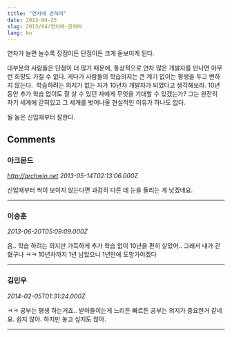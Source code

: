 ```yaml
---
title: "연차에 관하여"
date: 2013-04-25
slug: 2013/04/연차에-관하여
lang: ko
---
```


연차가 늘면 늘수록 장점이든 단점이든 크게 돋보이게 된다.

대부분의 사람들은 단점이 더 많기 때문에, 통상적으로 연차 많은 개발자를 만나면 아무런 희망도 가질 수 없다. 게다가 사람들의 학습의지는 큰 계기 없이는 평생을 두고 변하지 않는다.  학습하려는 의지가 없는 자가 10년차 개발자가 되었다고 생각해보라. 10년동안 추가 학습 없이도 잘 살 수 있던 자에게 무엇을 기대할 수 있겠는가? 그는 완전히 자기 세계에 갇혀있고 그 세계를 벗어나올 현실적인 이유가 하나도 없다.

될 놈은 신입때부터 잘한다.

## Comments

### 아크몬드
*http://archwin.net*
*2013-05-14T02:13:06.000Z*

신입때부터 싹이 보이지 않는다면 과감히 다른 데 눈을 돌리는 게 낫겠네요.

---

### 이승훈
*2013-06-20T05:09:09.000Z*

음.. 학습 하려는 의지만 가득하게
추가 학습 없이 10년을 편히 살았어.. 그래서 내가 갇혔구나 ㅋㅋ
10년차까지 1년 남았으니 1년안에 도망가야겠다

---

### 김민우
*2014-02-05T01:31:24.000Z*

ㅋㅋ 공부는 평생 하는거죠.. 받아들이는게 느리든 빠르든 공부는 의지가 중요한거 같네요. 쉽지 않아. 하지만 놓고 싶지도 않아.

---


